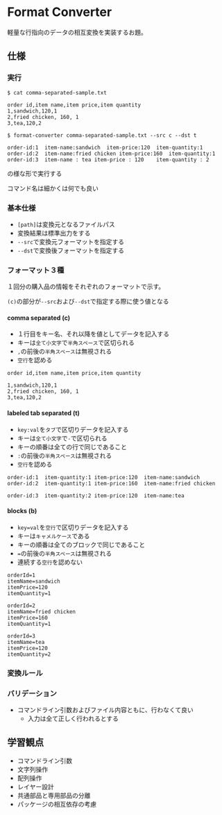 # Format Converter
軽量な行指向のデータの相互変換を実装するお題。

## 仕様
### 実行
```
$ cat comma-separated-sample.txt

order id,item name,item price,item quantity
1,sandwich,120,1
2,fried chicken, 160, 1
3,tea,120,2

$ format-converter comma-separated-sample.txt --src c --dst t

order-id:1	item-name:sandwich	item-price:120	item-quantity:1
order-id:2	item-name:fried chicken	item-price:160	item-quantity:1
order-id:3	item-name : tea	item-price : 120	item-quantity : 2
```

の様な形で実行する

コマンド名は細かくは何でも良い

### 基本仕様
+ `[path]`は変換元となるファイルパス
+ 変換結果は標準出力をする
+ `--src`で変換元フォーマットを指定する
+ `--dst`で変換後フォーマットを指定する

### フォーマット３種
１回分の購入品の情報をそれぞれのフォーマットで示す。

`(c)`の部分が`--src`および`--dst`で指定する際に使う値となる

#### comma separated (c)
+ １行目をキー名、それ以降を値としてデータを記入する
+ キーは`全て小文字`で`半角スペース`で区切られる
+ `,`の前後の`半角スペース`は無視される
+ `空行`を認める

```
order id,item name,item price,item quantity

1,sandwich,120,1
2,fried chicken, 160, 1
3,tea,120,2
```

#### labeled tab separated (t)
+ `key:val`を`タブ`で区切りデータを記入する
+ キーは`全て小文字`で`-`で区切られる
+ キーの順番は全ての行で同じであること
+ `:`の前後の`半角スペース`は無視される
+ `空行`を認める

```
order-id:1	item-quantity:1	item-price:120	item-name:sandwich
order-id:2	item-quantity:1	item-price:160	item-name:fried chicken

order-id:3	item-quantity:2	item-price:120	item-name:tea
```

#### blocks (b)
+ `key=val`を`空行`で区切りデータを記入する
+ キーは`キャメルケース`である
+ キーの順番は全てのブロックで同じであること
+ `=`の前後の`半角スペース`は無視される
+ 連続する`空行`を認めない

```
orderId=1
itemName=sandwich
itemPrice=120
itemQuantity=1

orderId=2
itemName=fried chicken
itemPrice=160
itemQuantity=1

orderId=3
itemName=tea
itemPrice=120
itemQuantity=2
```

### 変換ルール
### バリデーション
+ コマンドライン引数およびファイル内容ともに、行わなくて良い
  + 入力は全て正しく行われるとする

## 学習観点
+ コマンドライン引数
+ 文字列操作
+ 配列操作
+ レイヤー設計
+ 共通部品と専用部品の分離
+ パッケージの相互依存の考慮